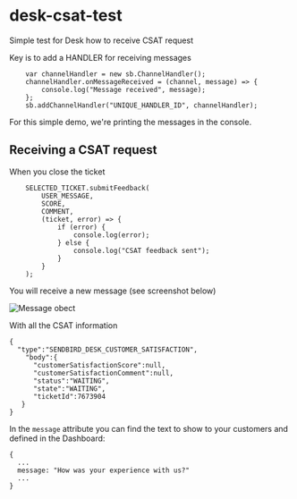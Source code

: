 # desk-csat-test
Simple test for Desk how to receive CSAT request

Key is to add a HANDLER for receiving messages
```
    var channelHandler = new sb.ChannelHandler();
    channelHandler.onMessageReceived = (channel, message) => {
        console.log("Message received", message);
    };
    sb.addChannelHandler("UNIQUE_HANDLER_ID", channelHandler);
```
For this simple demo, we're printing the messages in the console.

## Receiving a CSAT request
When you close the ticket
```
    SELECTED_TICKET.submitFeedback(
        USER_MESSAGE,
        SCORE,
        COMMENT,
        (ticket, error) => {
            if (error) {
                console.log(error);
            } else {
                console.log("CSAT feedback sent");
            }
        }
    );
```
You will receive a new message (see screenshot below)

![Message obect](https://raw.githubusercontent.com/warodri-sendbird/desk-csat-test/main/img/message-object.png)

With all the CSAT information
```
{
  "type":"SENDBIRD_DESK_CUSTOMER_SATISFACTION",
    "body":{
      "customerSatisfactionScore":null,
      "customerSatisfactionComment":null,
      "status":"WAITING",
      "state":"WAITING",
      "ticketId":7673904
   }
}
```
In the ```message``` attribute you can find the text to show to your customers and defined in the Dashboard:

```
{
  ... 
  message: "How was your experience with us?"
  ...
}
```
